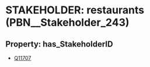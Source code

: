 # STAKEHOLDER: __restaurants__ (PBN__Stakeholder_243)

## Property: has_StakeholderID

* [Q11707](Q11707)

